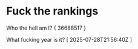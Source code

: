 # Fuck the rankings

Who the hell am I?
{ 36688517 }

What fucking year is it?
[ 2025-07-28T21:56:40Z ]
